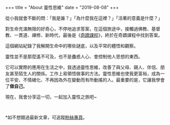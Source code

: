+++
title = "About 靈性思維"
date = "2019-08-08"
+++

從小我就會不斷的問：「我是誰？」「為什麼我在這裡？」「活著的意義是什麼？」

對生命充滿無限的好奇心，不停地追求答案，在這個旅途中，接觸過佛教、基督教、一貫道、禪修、新時代，最後是《[奇蹟課程](https://www.acimtaiwan.info/)》，終於在奇蹟課程中找到答案。

這個網站紀錄了我解開生命中的哪些謎底，以及平常的體悟和觀察。

靈性並不是那麼遙不可及，也不是蠱惑人心、會控制他人思想的東西。

它可以實際的應用在生活之中，我透過靈性思維，改善了與父母、親人、伴侶、朋友甚至陌生人的關係。工作上易領悟做事的方法。靈性思維也使我更富裕，成為一位平安、不情緒化、不再因為外在變動而有所動搖的人。最重要的是，它讓我學會了**做自己**。

現在，我會分享這一切，一起加入靈性之旅吧~

</br>

*如不想錯過最新文章，可追蹤[粉絲專頁](https://www.facebook.com/靈性思維-111592156852356/)。